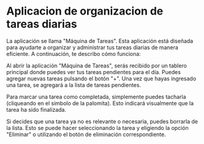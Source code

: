 # Aplicacion de organizacion de tareas diarias

La aplicación se llama "Máquina de Tareas". Esta aplicación está diseñada para ayudarte a organizar y administrar tus tareas diarias de manera eficiente. A continuación, te describo cómo funciona:

Al abrir la aplicación "Máquina de Tareas", serás recibido por un tablero principal donde puedes ver tus tareas pendientes para el día. Puedes agregar nuevas tareas pulsando el botón "+". Una vez que hayas ingresado una tarea, se agregará a la lista de tareas pendientes.

Para marcar una tarea como completada, simplemente puedes tacharla (cliqueando en el simbolo de la palomita). Esto indicará visualmente que la tarea ha sido finalizada.

Si decides que una tarea ya no es relevante o necesaria, puedes borrarla de la lista. Esto se puede hacer seleccionando la tarea y eligiendo la opción "Eliminar" o utilizando el botón de eliminación correspondiente.
